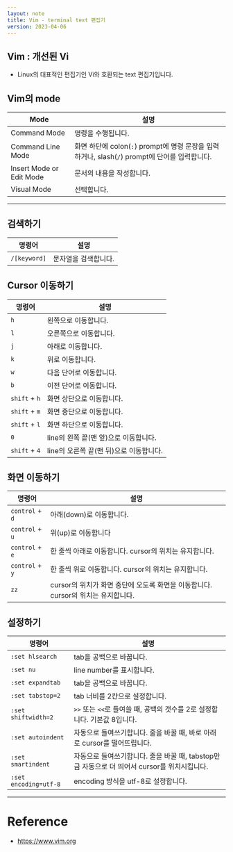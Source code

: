 ```yaml
---
layout: note
title: Vim - terminal text 편집기
version: 2023-04-06
---
```





## Vim : 개선된 Vi

- Linux의 대표적인 편집기인 Vi와 호환되는 text 편집기입니다.




## Vim의 mode

| Mode | 설명 |
| - | - |
| Command Mode | 명령을 수행됩니다. |
| Command Line Mode | 화면 하단에 colon(`:`) prompt에 명령 문장을 입력하거나, slash(`/`) prompt에 단어를 입력합니다. |
| Insert Mode or Edit Mode | 문서의 내용을 작성합니다. |
| Visual Mode | 선택합니다. |




---




## 검색하기

| 명령어 | 설명 |
| - | - |
| `/[keyword]` | 문자열을 검색합니다. |




## Cursor 이동하기

| 명령어 | 설명 |
| - | - |
| `h` | 왼쪽으로 이동합니다. |
| `l` | 오른쪽으로 이동합니다. |
| `j` | 아래로 이동합니다. |
| `k` | 위로 이동합니다. |
| `w` | 다음 단어로 이동합니다. |
| `b` | 이전 단어로 이동합니다. |
| `shift` + `h` | 화면 상단으로 이동합니다. |
| `shift` + `m` | 화면 중단으로 이동합니다. |
| `shift` + `l` | 화면 하단으로 이동합니다. |
| `0` | line의 왼쪽 끝(맨 앞)으로 이동합니다. |
| `shift` + `4` | line의 오른쪽 끝(맨 뒤)으로 이동합니다. |




## 화면 이동하기

| 명령어 | 설명 |
| - | - |
| `control` + `d` | 아래(down)로 이동합니다. |
| `control` + `u` | 위(up)로 이동합니다 |
| `control` + `e` | 한 줄씩 아래로 이동합니다. cursor의 위치는 유지합니다. |
| `control` + `y` | 한 줄씩 위로 이동합니다. cursor의 위치는 유지합니다. |
| `zz` | cursor의 위치가 화면 중단에 오도록 화면을 이동합니다. cursor의 위치는 유지합니다. |




## 설정하기

| 명령어 | 설명 |
| - | - |
| `:set hlsearch` | tab을 공백으로 바꿉니다. |
| `:set nu` | line number를 표시합니다. |
| `:set expandtab` | tab을 공백으로 바꿉니다. |
| `:set tabstop=2` | tab 너비를 2칸으로 설정합니다. |
| `:set shiftwidth=2` | `>>` 또는 `<<`로 들여쓸 때, 공백의 갯수를 2로 설정합니다. 기본값 8입니다. |
| `:set autoindent` | 자동으로 들여쓰기합니다. 줄을 바꿀 때, 바로 아래로 cursor를 떨어뜨립니다. |
| `:set smartindent` | 자동으로 들여쓰기합니다. 줄을 바꿀 때, tabstop만금 자동으로 더 띄어서 cursor를 위치시킵니다. |
| `:set encoding=utf-8` | encoding 방식을 utf-8로 설정합니다. |




---




# Reference

- <https://www.vim.org>